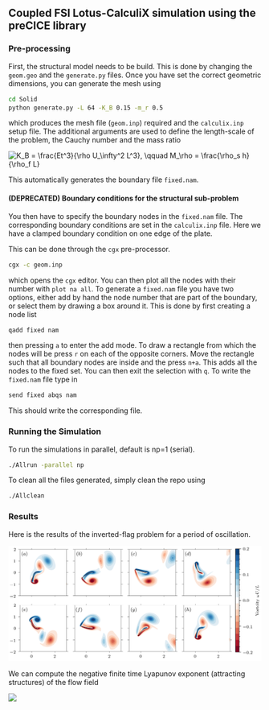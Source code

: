 ## Coupled FSI Lotus-CalculiX simulation using the preCICE library

### Pre-processing

First, the structural model needs to be build. This is done by changing the `geom.geo` and the `generate.py` files. Once you have set the correct geometric dimensions, you can generate the mesh using 
```bash
cd Solid
python generate.py -L 64 -K_B 0.15 -m_r 0.5
```
which produces the mesh file (`geom.inp`) required and the `calculix.inp` setup file. The additional arguments are used to define the length-scale of the problem, the Cauchy number and the mass ratio

<img src="https://latex.codecogs.com/svg.image?K_B&space;=&space;\frac{Et^3}{\rho&space;U_\infty^2&space;L^3},&space;\qquad&space;M_\rho&space;=&space;\frac{\rho_s&space;h}{\rho_f&space;L}" title="K_B = \frac{Et^3}{\rho U_\infty^2 L^3}, \qquad M_\rho = \frac{\rho_s h}{\rho_f L}" />

This automatically generates the boundary file `fixed.nam`.

#### (DEPRECATED) Boundary conditions for the structural sub-problem

You then have to specify the boundary nodes in the `fixed.nam` file. The corresponding boundary conditions are set in the `calculix.inp` file. Here we have a clamped boundary condition on one edge of the plate.

This can be done through the `cgx` pre-processor.
```bash
cgx -c geom.inp
```
which opens the `cgx` editor. You can then plot all the nodes with their number with `plot na all`. To generate a `fixed.nam` file you have two options, either add by hand the node number that are part of the boundary, or select them by drawing a box around it. This is done by first creating a node list
```bash
qadd fixed nam
```
then pressing `a` to enter the add mode. To draw a rectangle from which the nodes will be press `r` on each of the opposite corners. Move the rectangle such that all boundary nodes are inside and the press `n+a`. This adds all the nodes to the fixed set.
You can then exit the selection with `q`. To write the `fixed.nam` file type in
```bash
send fixed abqs nam
```
This should write the corresponding file.

### Running the Simulation

To run the simulations in parallel, default is np=1 (serial). 

```bash
./Allrun -parallel np
```

To clean all the files generated, simply clean the repo using

```bash
./Allclean
```

### Results

Here is the results of the inverted-flag problem for a period of oscillation. 

<img src="figures/vorticity_0.png" alt="drawing" width="800"/>

We can compute the negative finite time Lyapunov exponent (attracting structures) of the flow field

<img width="800" src=figures/lyapunov_inverted_flag.gif>

<!-- ### Post-processing

The fluid is gradually accelerated from zero to one using an hyperbolic profile. The resulting fluid field once the structural motion has settled is shown below.

![Result 1](fluid_render.png)

An analytical expression for the blade deflection has been derived in [Luhar and Nepf](https://doi.org/10.4319/lo.2011.56.6.2003)


<a href="https://www.codecogs.com/eqnedit.php?latex=-\frac{d^2\theta}{d\hat{s}^2}\biggr\rvert_{\hat{s}^*}&space;=&space;Ca&space;\int_{\hat{s}^*}^{1}\cos(\theta-\theta^*)\cos^2\theta&space;d\hat{s}" target="_blank"><img src="https://latex.codecogs.com/gif.latex?-\frac{d^2\theta}{d\hat{s}^2}\biggr\rvert_{\hat{s}^*}&space;=&space;Ca&space;\int_{\hat{s}^*}^{1}\cos(\theta-\theta^*)\cos^2\theta&space;d\hat{s}" title="-\frac{d^2\theta}{d\hat{s}^2}\biggr\rvert_{\hat{s}^*} = Ca \int_{\hat{s}^*}^{1}\cos(\theta-\theta^*)\cos^2\theta d\hat{s}" /></a>

with the Cauchy number $Ca$ defined as

<a href="https://www.codecogs.com/eqnedit.php?latex=Ca&space;=&space;\frac{1}{2}\frac{\rho&space;C_dbU^2l^3}{EI}" target="_blank"><img src="https://latex.codecogs.com/gif.latex?Ca&space;=&space;\frac{1}{2}\frac{\rho&space;C_dbU^2l^3}{EI}" title="Ca = \frac{1}{2}\frac{\rho C_dbU^2l^3}{EI}" /></a>


The results and the analytical solution are shown below

<img src="deflection.png" alt="drawing" width="600"/> -->